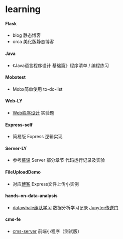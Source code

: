 # learning

#### Flask

* blog  静态博客
* orca  美化版静态博客

#### Java 

* 《Java语言程序设计 基础篇》程序清单 / 编程练习

#### Mobxtest

* Mobx简单使用 to-do-list

#### Web-LY

*   [Web程序设计](<http://mooc1.chaoxing.com/course/87155873.html>)  实验题

#### Express-self

* 简易版 Express 逻辑实现

#### Server-LY

* 参考[慕课](<https://webmooc.online/#/mooc/CLang>) Server 部分章节 代码运行记录及实验

#### FileUploadDemo

* 对应[博客](<https://blog.csdn.net/qq_44537414/article/details/107387043>) Express文件上传小实例

#### hands-on-data-analysis

* [datawhale组队学习](https://github.com/datawhalechina/hands-on-data-analysis) 数据分析学习记录 [Jupyter传送门](https://nbviewer.jupyter.org/github/flashhu/learning/tree/master/hands-on-data-analysis/)

#### cms-fe

* [cms-server](https://github.com/flashhu/cms-server)  前端小程序（测试版）